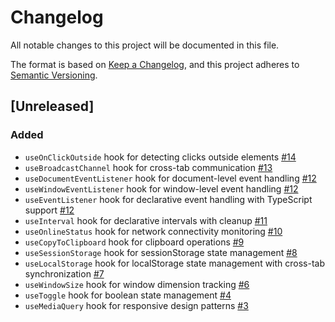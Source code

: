 # Changelog

All notable changes to this project will be documented in this file.

The format is based on [Keep a Changelog](https://keepachangelog.com/en/1.1.0/),
and this project adheres to [Semantic Versioning](https://semver.org/spec/v2.0.0.html).

## [Unreleased]

### Added

- `useOnClickOutside` hook for detecting clicks outside elements [#14](https://github.com/halvaradop/hooks/pull/14)
- `useBroadcastChannel` hook for cross-tab communication [#13](https://github.com/halvaradop/hooks/pull/13)
- `useDocumentEventListener` hook for document-level event handling [#12](https://github.com/halvaradop/hooks/pull/12)
- `useWindowEventListener` hook for window-level event handling [#12](https://github.com/halvaradop/hooks/pull/12)
- `useEventListener` hook for declarative event handling with TypeScript support [#12](https://github.com/halvaradop/hooks/pull/12)
- `useInterval` hook for declarative intervals with cleanup [#11](https://github.com/halvaradop/hooks/pull/11)
- `useOnlineStatus` hook for network connectivity monitoring [#10](https://github.com/halvaradop/hooks/pull/10)
- `useCopyToClipboard` hook for clipboard operations [#9](https://github.com/halvaradop/hooks/pull/9)
- `useSessionStorage` hook for sessionStorage state management [#8](https://github.com/halvaradop/hooks/pull/8)
- `useLocalStorage` hook for localStorage state management with cross-tab synchronization [#7](https://github.com/halvaradop/hooks/pull/7)
- `useWindowSize` hook for window dimension tracking [#6](https://github.com/halvaradop/hooks/pull/6)
- `useToggle` hook for boolean state management [#4](https://github.com/halvaradop/hooks/pull/4)
- `useMediaQuery` hook for responsive design patterns [#3](https://github.com/halvaradop/hooks/pull/3)
